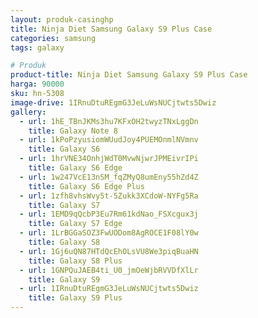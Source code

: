 ```yaml
---
layout: produk-casinghp
title: Ninja Diet Samsung Galaxy S9 Plus Case
categories: samsung
tags: galaxy

# Produk
product-title: Ninja Diet Samsung Galaxy S9 Plus Case
harga: 90000
sku: hn-5308
image-drive: 1IRnuDtuREgmG3JeLuWsNUCjtwts5Dwiz
gallery:
  - url: 1hE_TBnJKMs3hu7KFxOH2twyzTNxLggDn
    title: Galaxy Note 8
  - url: 1kPoPzyusiomWUudJoy4PUEMOnmlNVmnv
    title: Galaxy S6
  - url: 1hrVNE34OnhjWdT0MvwNjwrJPMEivrIPi
    title: Galaxy S6 Edge
  - url: 1w247VcE13nSM_fqZMyQ8umEny55hZd4Z
    title: Galaxy S6 Edge Plus
  - url: 1zfh8vhsWvy5t-5Zukk3XCdoW-NYFg5Ra
    title: Galaxy S7
  - url: 1EMD9qQcbP3Eu7Rm61kdNao_FSXcgux3j
    title: Galaxy S7 Edge
  - url: 1LrBGGaSOZ3FwUODom8AgROCE1F08lY0w
    title: Galaxy S8
  - url: 1Gj6uQN87HTdQcEhOLsVU8We3piqBuaHN
    title: Galaxy S8 Plus
  - url: 1GNPQuJAEB4ti_U0_jmOeWjbRVVDfXlLr
    title: Galaxy S9
  - url: 1IRnuDtuREgmG3JeLuWsNUCjtwts5Dwiz
    title: Galaxy S9 Plus
---
```

